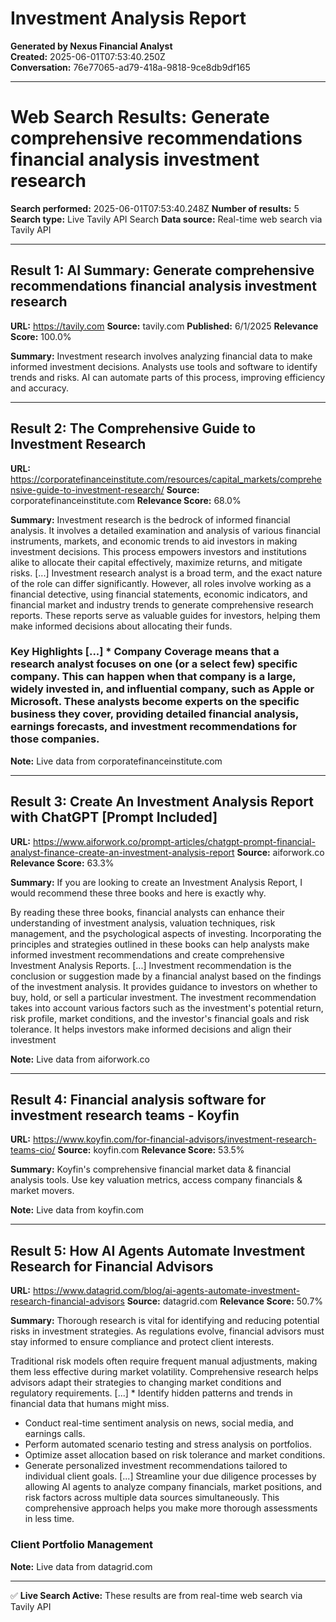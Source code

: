 # Investment Analysis Report

**Generated by Nexus Financial Analyst**  
**Created:** 2025-06-01T07:53:40.250Z  
**Conversation:** 76e77065-ad79-418a-9818-9ce8db9df165

---

# Web Search Results: Generate comprehensive recommendations financial analysis investment research

**Search performed:** 2025-06-01T07:53:40.248Z
**Number of results:** 5
**Search type:** Live Tavily API Search
**Data source:** Real-time web search via Tavily API

---

## Result 1: AI Summary: Generate comprehensive recommendations financial analysis investment research

**URL:** https://tavily.com
**Source:** tavily.com
**Published:** 6/1/2025
**Relevance Score:** 100.0%

**Summary:** Investment research involves analyzing financial data to make informed investment decisions. Analysts use tools and software to identify trends and risks. AI can automate parts of this process, improving efficiency and accuracy.


---

## Result 2: The Comprehensive Guide to Investment Research

**URL:** https://corporatefinanceinstitute.com/resources/capital_markets/comprehensive-guide-to-investment-research/
**Source:** corporatefinanceinstitute.com
**Relevance Score:** 68.0%

**Summary:** Investment research is the bedrock of informed financial analysis. It involves a detailed examination and analysis of various financial instruments, markets, and economic trends to aid investors in making investment decisions. This process empowers investors and institutions alike to allocate their capital effectively, maximize returns, and mitigate risks. [...] Investment research analyst is a broad term, and the exact nature of the role can differ significantly. However, all roles involve working as a financial detective, using financial statements, economic indicators, and financial market and industry trends to generate comprehensive research reports. These reports serve as valuable guides for investors, helping them make informed decisions about allocating their funds.

### **Key Highlights** [...] *   **Company Coverage** means that a research analyst focuses on one (or a select few) specific company. This can happen when that company is a large, widely invested in, and influential company, such as Apple or Microsoft. These analysts become experts on the specific business they cover, providing detailed financial analysis, earnings forecasts, and investment recommendations for those companies.

**Note:** Live data from corporatefinanceinstitute.com

---

## Result 3: Create An Investment Analysis Report with ChatGPT [Prompt Included]

**URL:** https://www.aiforwork.co/prompt-articles/chatgpt-prompt-financial-analyst-finance-create-an-investment-analysis-report
**Source:** aiforwork.co
**Relevance Score:** 63.3%

**Summary:** If you are looking to create an Investment Analysis Report, I would recommend these three books and here is exactly why.

By reading these three books, financial analysts can enhance their understanding of investment analysis, valuation techniques, risk management, and the psychological aspects of investing. Incorporating the principles and strategies outlined in these books can help analysts make informed investment recommendations and create comprehensive Investment Analysis Reports. [...] Investment recommendation is the conclusion or suggestion made by a financial analyst based on the findings of the investment analysis. It provides guidance to investors on whether to buy, hold, or sell a particular investment. The investment recommendation takes into account various factors such as the investment's potential return, risk profile, market conditions, and the investor's financial goals and risk tolerance. It helps investors make informed decisions and align their investment

**Note:** Live data from aiforwork.co

---

## Result 4: Financial analysis software for investment research teams - Koyfin

**URL:** https://www.koyfin.com/for-financial-advisors/investment-research-teams-cio/
**Source:** koyfin.com
**Relevance Score:** 53.5%

**Summary:** Koyfin's comprehensive financial market data & financial analysis tools. Use key valuation metrics, access company financials & market movers.

**Note:** Live data from koyfin.com

---

## Result 5: How AI Agents Automate Investment Research for Financial Advisors

**URL:** https://www.datagrid.com/blog/ai-agents-automate-investment-research-financial-advisors
**Source:** datagrid.com
**Relevance Score:** 50.7%

**Summary:** Thorough research is vital for identifying and reducing potential risks in investment strategies. As regulations evolve, financial advisors must stay informed to ensure compliance and protect client interests.

Traditional risk models often require frequent manual adjustments, making them less effective during market volatility. Comprehensive research helps advisors adapt their strategies to changing market conditions and regulatory requirements. [...] *   Identify hidden patterns and trends in financial data that humans might miss.
*   Conduct real-time sentiment analysis on news, social media, and earnings calls.
*   Perform automated scenario testing and stress analysis on portfolios.
*   Optimize asset allocation based on risk tolerance and market conditions.
*   Generate personalized investment recommendations tailored to individual client goals. [...] Streamline your due diligence processes by allowing AI agents to analyze company financials, market positions, and risk factors across multiple data sources simultaneously. This comprehensive approach helps you make more thorough assessments in less time.

### **Client Portfolio Management**

**Note:** Live data from datagrid.com

---


✅ **Live Search Active:** These results are from real-time web search via Tavily API
